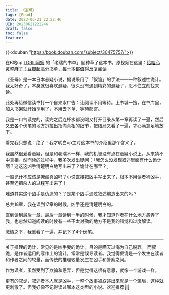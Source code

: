 ```yaml
---
title: 《圣母》
tags: [Read]
date: 2023-06-21 22:22:46
UID: 20230621222246
draft: false
toc: false
feature: 
---
```


{{<douban "https://book.douban.com/subject/30475757/">}}

在B站up [LORIII阿姨](https://space.bilibili.com/23995656) 的「老瑞的书单」里种草了这本书。原视频在这里：[给咱心灵整麻了！豆瓣超高分书单，每一本都值得反复阅读](https://www.bilibili.com/video/BV11M4y1b7jG/?spm_id_from=333.1007.top_right_bar_window_history.content.click&vd_source=ebb94d57c4e84cc0314c73e881f25a9c)  

《圣母》是一本日本悬疑小说，据说采用了「叙诡」的手法——一种叙述性诡计。我太好奇了，本身就很喜欢悬疑，很久没有遇到精彩的悬疑了，忍不住立刻找来读。

<!--more-->

此处再给微信读书打一个自来水广告：让阅读不用等待。上书城一搜，在书库里，加入书架就开始享用了，不用去下单、等待邮寄。

我是一口气读完的，读完之后连杯水都没喝又打开目录从第一章再读了一遍，然后又去各个伏笔的地方扒拉出指向真相的细节，把结局又看了一遍，才心满意足地放下。

看完我只想说：绝了！我才明白up主对这本书的介绍里那个含义了。

我虽然很爱看悬疑，但是和老瑞不一样，我的机智没有点在悬疑小说上，从来猜不中真相。然而读的过程中，我多次发出疑问：「我怎么没发现叙述里面有什么诡计啊？这这这凶手清楚明白地写出来了？诡计在哪里？」

一般诡计不应该是掩藏真凶吗？小说直接把凶手写出来了，根本不用读者猜凶手，甚至还把杀人的过程写出来了！

难道其实这个凶手是伪造的？？是某个凶手通过叙述编造出来的吗？

总共18章，我在读到17章的时候，凶手还是清楚明白的。

直到读到最后一章，最后一章读到一半的时候，我才知道作者在什么地方愚弄了我，也忽然知道阅读的时候有一些不太对劲的地方不是我的错觉和过度解读。

激情之下，我重看了一遍，并记下了4个伏笔。

---

关于推理的诡计，常见的是凶手耍的诡计，目的是瞒天过海为自己脱罪。 而叙诡，是作者运用的写作上的诡计，常常是误导读者。我觉得叙诡是一个发生在读者和作者之间的较量，而传统的推理较量发生在凶手和警察之间。

作为读者，虽然受到了欺骗和愚弄，但是觉得这很有意思，就像一个游戏一样。

更有的叙诡，叙述者本人就是凶手，一整个故事被叙述出来就是一个骗局，这种就更刺激了。但我好像不记得读过哪本这类型的小说。欢迎推荐👏🏻